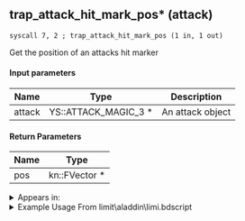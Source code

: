 ## trap_attack_hit_mark_pos* (attack)

`syscall 7, 2 ; trap_attack_hit_mark_pos (1 in, 1 out)`

Get the position of an attacks hit marker

#### Input parameters
| Name | Type | Description
|------|------|------------
| attack   | YS::ATTACK_MAGIC_3 *   | An attack object


#### Return Parameters
| Name | Type
|------|-----
| pos   | kn::FVector *   


<details>
	<summary>Appears in:</summary>
| filename | Entity (obj)
|----------|-------------
| limit\aladdin\limi.bdscript       |           
| obj\B_NM100\b_nm.bdscript       | ((B) Prison Keeper)          
| obj\F_AL000\f_al.bdscript       | ((F) Water spitting statue (AL))          
| obj\M_EX680\m_ex.bdscript       | ((M) Devastator)          
| obj\M_EX680_HB\m_ex.bdscript       | ((M) Reckless)          
| obj\P_AL000\p_al.bdscript       | ((P) Aladdin)          
| obj\P_EX330\p_ex.bdscript       | ((P) Peter Pan)          

</details>

<details>
	<summary>Example Usage From limit\aladdin\limi.bdscript</summary>
```
L45:
 pushFromFSp 0
 syscall 7, 2 ; trap_attack_hit_mark_pos (1 in, 1 out)
 memcpyToSp 16, 16
 pushFromPSp 16
 pushImm 97
 syscall 6, 1 ; trap_prize_appear (2 in, 0 out)
 jmp L158
```
</details>

